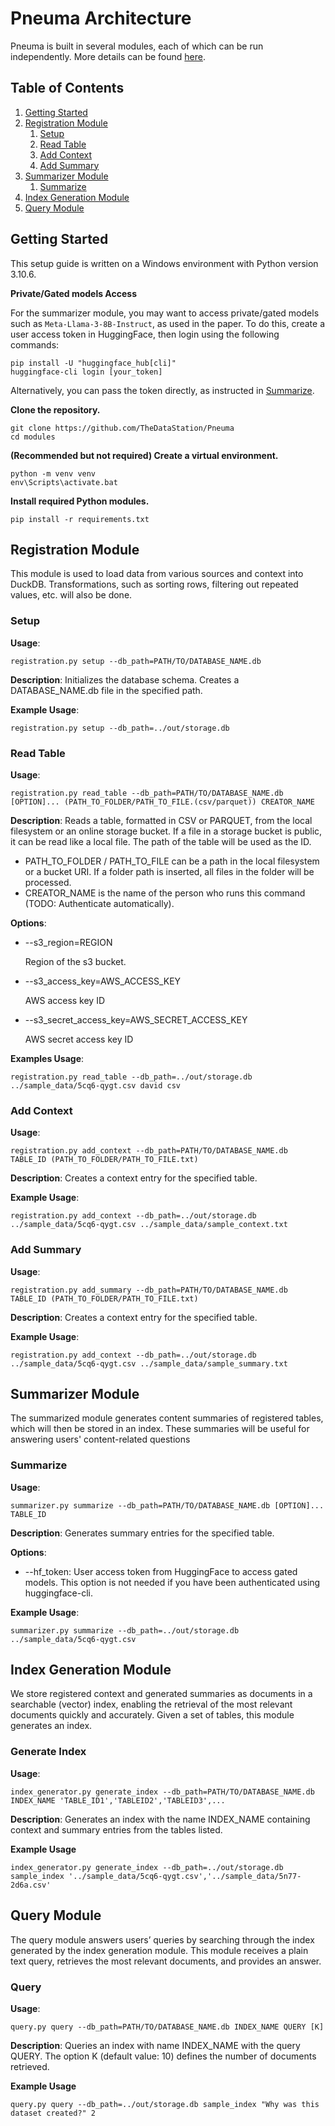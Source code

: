 # Pneuma Architecture

Pneuma is built in several modules, each of which can be run independently. More details can be found [here](https://docs.google.com/document/d/16MsdIs80NssVtIhMq4r0RxXSpTKts_1MyyU2gf6ncpc).

## Table of Contents
1. [Getting Started](#getting-started)
2. [Registration Module](#registration-module)
    1. [Setup](#setup)
    2. [Read Table](#read-table)
    3. [Add Context](#add-context)
    4. [Add Summary](#add-summary)
3. [Summarizer Module](#summarizer-module)
    1. [Summarize](#summarize)
4. [Index Generation Module](#index-generation-module)
5. [Query Module](#query-module)

## Getting Started
This setup guide is written on a Windows environment with Python version 3.10.6.

**Private/Gated models Access**

For the summarizer module, you may want to access private/gated models such as `Meta-Llama-3-8B-Instruct`, as used in the paper. To do this, create a user access token in HuggingFace, then login using the following commands:
```shell
pip install -U "huggingface_hub[cli]"
huggingface-cli login [your_token]
```

Alternatively, you can pass the token directly, as instructed in [Summarize](#summarize).

**Clone the repository.**
```shell
git clone https://github.com/TheDataStation/Pneuma
cd modules
```

**(Recommended but not required) Create a virtual environment.**

```
python -m venv venv
env\Scripts\activate.bat
```

**Install required Python modules.**

```
pip install -r requirements.txt
```

## Registration Module
This module is used to load data from various sources and context into DuckDB. Transformations, such as sorting rows, filtering out repeated values, etc. will also be done.

### Setup 
**Usage**: 
```shell
registration.py setup --db_path=PATH/TO/DATABASE_NAME.db
```

**Description**: Initializes the database schema. Creates a DATABASE_NAME.db file in the specified path.

**Example Usage**: 
```shell
registration.py setup --db_path=../out/storage.db
```

### Read Table
**Usage**: 
```shell
registration.py read_table --db_path=PATH/TO/DATABASE_NAME.db [OPTION]... (PATH_TO_FOLDER/PATH_TO_FILE.(csv/parquet)) CREATOR_NAME
```

**Description**: Reads a table, formatted in CSV or PARQUET, from the local filesystem or an online storage bucket. If a file in a storage bucket is public, it can be read like a local file. The path of the table will be used as the ID.

- PATH_TO_FOLDER / PATH_TO_FILE can be a path in the local filesystem or a bucket URI. If a folder path is inserted, all files in the folder will be processed.
- CREATOR_NAME is the name of the person who runs this command (TODO: Authenticate automatically).

**Options**:
- --s3_region=REGION

    Region of the s3 bucket.

-  --s3_access_key=AWS_ACCESS_KEY

    AWS access key ID

- --s3_secret_access_key=AWS_SECRET_ACCESS_KEY

    AWS secret access key ID

**Examples Usage**: 
```shell
registration.py read_table --db_path=../out/storage.db ../sample_data/5cq6-qygt.csv david csv
```

### Add Context
**Usage**: 
```shell
registration.py add_context --db_path=PATH/TO/DATABASE_NAME.db TABLE_ID (PATH_TO_FOLDER/PATH_TO_FILE.txt)
```

**Description**: Creates a context entry for the specified table.

**Example Usage**: 
```shell
registration.py add_context --db_path=../out/storage.db ../sample_data/5cq6-qygt.csv ../sample_data/sample_context.txt
```

### Add Summary
**Usage**: 
```shell
registration.py add_summary --db_path=PATH/TO/DATABASE_NAME.db TABLE_ID (PATH_TO_FOLDER/PATH_TO_FILE.txt)
```

**Description**: Creates a context entry for the specified table.

**Example Usage**: 
```shell
registration.py add_context --db_path=../out/storage.db ../sample_data/5cq6-qygt.csv ../sample_data/sample_summary.txt
```

## Summarizer Module
The summarized module generates content summaries of registered tables, which will then be stored in an index. These summaries will be useful for answering users' content-related questions

### Summarize
**Usage**: 
```shell
summarizer.py summarize --db_path=PATH/TO/DATABASE_NAME.db [OPTION]... TABLE_ID
```

**Description**: Generates summary entries for the specified table.

**Options**:
- --hf_token: User access token from HuggingFace to access gated models. This option is not needed if you have been authenticated using huggingface-cli.

**Example Usage**: 
```shell
summarizer.py summarize --db_path=../out/storage.db ../sample_data/5cq6-qygt.csv
```

## Index Generation Module
We store registered context and generated summaries as documents in a searchable (vector) index, enabling the retrieval of the most relevant documents quickly and accurately. Given a set of tables, this module generates an index.

### Generate Index
**Usage**:
```shell
index_generator.py generate_index --db_path=PATH/TO/DATABASE_NAME.db INDEX_NAME 'TABLE_ID1','TABLEID2','TABLEID3',...
```

**Description**: Generates an index with the name INDEX_NAME containing context and summary entries from the tables listed.

**Example Usage**
```shell
index_generator.py generate_index --db_path=../out/storage.db sample_index '../sample_data/5cq6-qygt.csv','../sample_data/5n77-2d6a.csv'
```

## Query Module
The query module answers users’ queries by searching through the index generated by the index generation module. This module receives a plain text query, retrieves the most relevant documents, and provides an answer.

### Query
**Usage**:
```shell
query.py query --db_path=PATH/TO/DATABASE_NAME.db INDEX_NAME QUERY [K]
```

**Description**: Queries an index with name INDEX_NAME with the query QUERY. The option K (default value: 10) defines the number of documents retrieved.

**Example Usage**
```shell
query.py query --db_path=../out/storage.db sample_index "Why was this dataset created?" 2
```